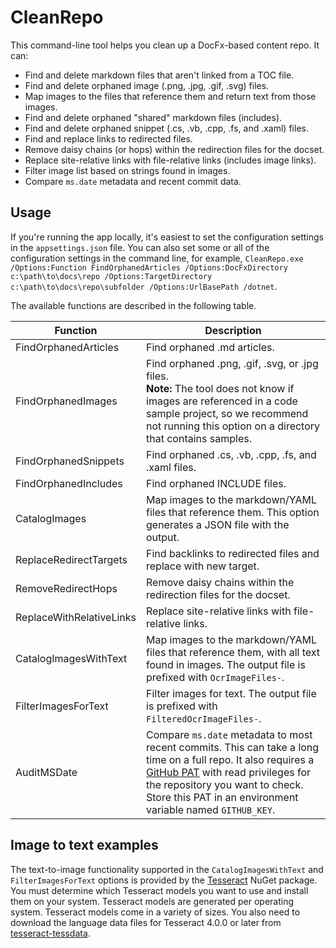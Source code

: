 # CleanRepo

This command-line tool helps you clean up a DocFx-based content repo. It can:

- Find and delete markdown files that aren't linked from a TOC file.
- Find and delete orphaned image (.png, .jpg, .gif, .svg) files.
- Map images to the files that reference them and return text from those images.
- Find and delete orphaned "shared" markdown files (includes).
- Find and delete orphaned snippet (.cs, .vb, .cpp, .fs, and .xaml) files.
- Find and replace links to redirected files.
- Remove daisy chains (or hops) within the redirection files for the docset.
- Replace site-relative links with file-relative links (includes image links).
- Filter image list based on strings found in images.
- Compare `ms.date` metadata and recent commit data.

## Usage

If you're running the app locally, it's easiest to set the configuration settings in the `appsettings.json` file.
You can also set some or all of the configuration settings in the command line, for example, `CleanRepo.exe /Options:Function FindOrphanedArticles /Options:DocFxDirectory c:\path\to\docs\repo /Options:TargetDirectory c:\path\to\docs\repo\subfolder /Options:UrlBasePath /dotnet`.

The available functions are described in the following table.

| Function | Description |
| - | - |
| FindOrphanedArticles | Find orphaned .md articles. |
| FindOrphanedImages | Find orphaned .png, .gif, .svg, or .jpg files.<br/>**Note:** The tool does not know if images are referenced in a code sample project, so we recommend not running this option on a directory that contains samples. |
| FindOrphanedSnippets | Find orphaned .cs, .vb, .cpp, .fs, and .xaml files. |
| FindOrphanedIncludes | Find orphaned INCLUDE files. |
| CatalogImages | Map images to the markdown/YAML files that reference them. This option generates a JSON file with the output. |
| ReplaceRedirectTargets | Find backlinks to redirected files and replace with new target. |
| RemoveRedirectHops | Remove daisy chains within the redirection files for the docset. |
| ReplaceWithRelativeLinks | Replace site-relative links with file-relative links. |
| CatalogImagesWithText | Map images to the markdown/YAML files that reference them, with all text found in images. The output file is prefixed with `OcrImageFiles-`. |
| FilterImagesForText | Filter images for text. The output file is prefixed with `FilteredOcrImageFiles-`. |
| AuditMSDate | Compare `ms.date` metadata to most recent commits. This can take a long time on a full repo. It also requires a [GitHub PAT](https://github.com/settings/tokens) with read privileges for the repository you want to check. Store this PAT in an environment variable named `GITHUB_KEY`.

## Image to text examples

The text-to-image functionality supported in the `CatalogImagesWithText` and `FilterImagesForText` options is 
provided by the [Tesseract](https://www.nuget.org/packages/tesseract/) NuGet package.
You must determine which Tesseract models you want to use and install them on your system.
Tesseract models are generated per operating system. Tesseract models come in a variety of sizes. 
You also need to download the language data files for Tesseract 4.0.0 or later 
from [tesseract-tessdata](https://github.com/tesseract-ocr/tessdata/).


